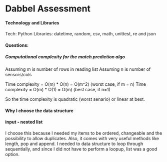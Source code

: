 # Dabbel Assessment

#### Technology and Libraries
Tech: Python
Libraries: datetime, random, csv, math, unittest, re and json

#### Questions:
##### Computational complexity for the match prediction algo
Assuming m is number of rows in reading list
Assuming n is number of sensors/cols

Time complexity = O(m) * O(n) =  O(m^2) (worst case, if m = n)
Time complexity = O(m) * O(1) =  O(m) (best case, if n=1)

So the time complexity is quadratic (worst senario) or linear at best. 


#### Why I choose the data structure
#### input - nested list
I choose this because I needed my items to be ordered, changeable and the possibility
to allow duplicates. Also, it comes with very useful methods like length, pop and append. 
I needed to data structure to loop through sequentially, and since I did not have to perform a 
loopup, list was a good option.